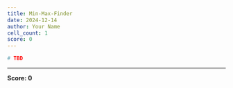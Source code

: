 ```yaml
---
title: Min-Max-Finder
date: 2024-12-14
author: Your Name
cell_count: 1
score: 0
---
```


```python
# TBD
```


---
**Score: 0**